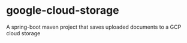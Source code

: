 # google-cloud-storage
A spring-boot maven project that saves uploaded documents to a GCP cloud storage
